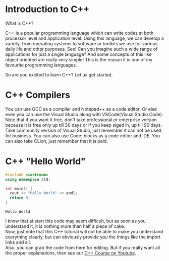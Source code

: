 # Introduction to C++

What is C++?

C++ is a popular programming language which can write codes at both processor level and application level. Using this language, we can develop a variety, from operating systems to software or toolkits we use for various daily life and other purposes. See! Can you imagine such a wide range of applications for just a single language? And some concepts of this like object oriented are really very simple! This is the reason it is one of my favourite programming languages.

So are you excited to learn C++? Let us get started.

# C++ Compilers

You can use GCC as a compiler and Notepad++ as a code editor. Or else even you can use the Visual Studio along with VSCode(Visual Studio Code). Note that if you want it free, don't take professional or enterprise version because it is free only up till 30 days or if you keep siged in, up till 90 days. Take community version of Visual Studio, just remember it can not be used for business. You can also use Code::blocks as a code editor and IDE. You can also take CLion, just remember that it is paid.

# C++ "Hello World"

```C++
#include <iostream>
using namespace std;

int main() {
  cout << "Hello World" << endl;
  return 0;
}
```
```
Hello World
```
I know that at start this code may seem difficult, but as soon as you understand it, it is nothing more than half a piece of cake.  
Now, just note that this C++ tutorial will not be able to make you understand everything clearly, but can obviously provide you the things like the import links and all.  
Also, you can grab the code from here for editing. But if you really want all the proper explanations, then see our [C++ Course on Youtube](https://www.youtube.com/playlist?list=PLmWXQgLAMBwGqz9EpLcquRsbP4wF1RwNb).
